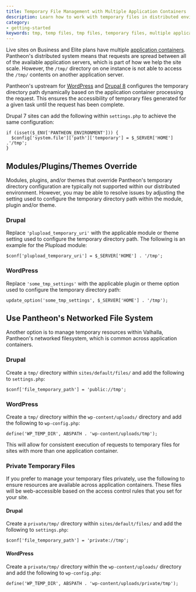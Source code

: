 ```yaml
---
title: Temporary File Management with Multiple Application Containers
description: Learn how to work with temporary files in distributed environments.
category:
- getting-started
keywords: tmp, temp files, tmp files, temporary files, multiple application containers, distributed environments
---
```

Live sites on Business and Elite plans have multiple [application containers](/docs/articles/sites/all-about-application-containers).  Pantheon's distributed system means that requests are spread between all of the available application servers, which is part of how we help the site scale. However, the `/tmp/` directory on one instance is not able to access the `/tmp/` contents on another application server.

Pantheon's upstream for [WordPress](https://github.com/pantheon-systems/WordPress/blob/master/wp-config.php#L75-L78) and [Drupal 8](https://github.com/pantheon-systems/drops-8/blob/master/sites/default/settings.pantheon.php#L128-L136) configures the temporary directory path dynamically based on the application container processing the request. This ensures the accessibility of temporary files generated for a given task until the request has been complete.

Drupal 7 sites can add the following within `settings.php` to achieve the same configuration:

```
if (isset($_ENV['PANTHEON_ENVIRONMENT'])) {
  $config['system.file']['path']['temporary'] = $_SERVER['HOME'] .'/tmp';
}
```

## Modules/Plugins/Themes Override

Modules, plugins, and/or themes that override Pantheon's temporary directory configuration are typically not supported within our distributed environment. However, you may be able to resolve issues by adjusting the setting used to configure the temporary directory path within the module, plugin and/or theme.

### Drupal
Replace `'plupload_temporary_uri'` with the applicable module or theme setting used to configure the temporary directory path. The following is an example for the Plupload module:

```
$conf['plupload_temporary_uri'] = $_SERVER['HOME'] . '/tmp';
```

### WordPress
Replace `'some_tmp_settings'` with the applicable plugin or theme option used to configure the temporary directory path:

```
update_option('some_tmp_settings', $_SERVER['HOME'] . '/tmp');
```

## Use Pantheon's Networked File System
Another option is to manage temporary resources within Valhalla, Pantheon's networked filesystem, which is common across application containers.

### Drupal
Create a `tmp/` directory within `sites/default/files/` and add the following to `settings.php`:

```
$conf['file_temporary_path'] = 'public://tmp';
```

### WordPress
Create a `tmp/` directory within the `wp-content/uploads/` directory and add the following to `wp-config.php`:  

```
define('WP_TEMP_DIR', ABSPATH . 'wp-content/uploads/tmp');
```

This will allow for consistent execution of requests to temporary files for sites with more than one application container.

### Private Temporary Files
If you prefer to manage your temporary files privately, use the following to ensure resources are available across application containers. These files will be web-accessible based on the access control rules that you set for your site.

#### Drupal
Create a `private/tmp/` directory within `sites/default/files/` and add the following to `settings.php`:

```
$conf['file_temporary_path'] = 'private://tmp';
```

#### WordPress
Create a `private/tmp/` directory within the `wp-content/uploads/` directory and add the following to `wp-config.php`:

```
define('WP_TEMP_DIR', ABSPATH . 'wp-content/uploads/private/tmp');
```

